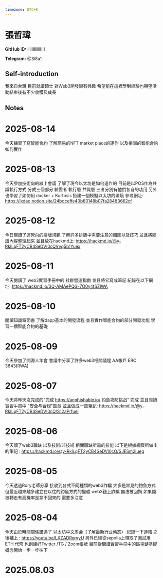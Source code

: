 ```yaml
---
timezone: UTC+8
---
```


# 張哲瑋

**GitHub ID:** llllIIIIllllIIII

**Telegram:** @Si8a1

## Self-introduction

我來自台灣 目前就讀碩士 對Web3開發很有興趣 希望能在這裡學到經驗也期望活動結束後有不少收穫及成長

## Notes

<!-- Content_START -->
# 2025-08-14

今天練習了寫智能合約 了解簡易的NFT market place的運作 以及相關的智能合約如何實作

# 2025-08-13

今天參加技術向的線上會議 了解了現今以太坊是如何運作的
目前是以POS作為共識執行方式
分成三個部分
驗證者 執行層 共識層
三者分別有他們各自的功用
另外 也學習了如何用 docker + Kurtosis 搭建一個模擬以太坊的環境
參考網址: https://lxdao.notion.site/24bdceffe40b80148b07fa28483662cf

# 2025-08-12

今日閱讀了運營向的排版規範 了解許多排版中需要注意的細節以及技巧
並且將閱讀內容整理起來 並且放在hackmd上:
https://hackmd.io/@y-RklLqFT2yCB4SeDVI0cQ/ryq5b1Yuex

# 2025-08-11

今天閱讀了 web3實習手冊中的 社群營運指南
並且將它寫成筆記 紀錄在以下網址:
https://hackmd.io/3Q-AMAePQG-7Q0y4tSZlWA

# 2025-08-10

閱讀知識章節書 了解dapp基本的開發流程
並且實作智能合約的部分開發功能 學習一個智能合約的基礎

# 2025-08-09

今天參加了開源人年會
會議中分享了許多web3相關議程
AA帳戶
ERC 3643(RWA)

# 2025-08-07

今天將昨天沒完成的"完成 https://unphishable.io/ 钓鱼攻防挑战" 完成
並且閱讀 實習手冊中 "安全与合规"篇章 並且做成一篇筆記:
https://hackmd.io/@y-RklLqFT2yCB4SeDVI0cQ/S12aPrfuel

# 2025-08-06

今天讀了web3職缺 以及技術/非技術 相關職缺所需的技能
以下是根據網頁所做出的筆記 : https://hackmd.io/@y-RklLqFT2yCB4SeDVI0cQ/SJESm2lueg

# 2025-08-05

今天透過Rory老師分享 接收到各式不同種類的web3詐騙 大多是常見的釣魚方式
但最近越來越多建立在以往的釣魚方式的變體
web3鏈上詐騙 無法被回朔 如果錢被轉走有高機率是拿不回來的 需要多注意

# 2025-08-04

今天由於時間關係錯過了 以太坊中文周会（了解最新行业动态）
紀錄一下連結 之後補上 : https://youtu.be/LXZADRorvyU
另外已經從sepolia上領取了測試用 ETH 代幣
也創建好Twitter /TG / Zoom帳號
目前從閱讀實習手冊中的區塊鏈基礎概念開始一步一步往下


# 2025.08.03


<!-- Content_END -->
